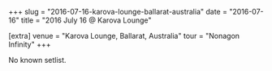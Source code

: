 +++
slug = "2016-07-16-karova-lounge-ballarat-australia"
date = "2016-07-16"
title = "2016 July 16 @ Karova Lounge"

[extra]
venue = "Karova Lounge, Ballarat, Australia"
tour = "Nonagon Infinity"
+++

No known setlist.
